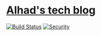 # [Alhad's tech blog](http://alhad.github.io/)

[![Build Status](https://travis-ci.org/alhad/alhad.github.io.svg?branch=master)](http://travis-ci.org/alhad/alhad.github.io/master)
[![Security](https://hakiri.io/github/alhad/alhad.github.io/master.svg)](https://hakiri.io/github/alhad.github.io/master)

